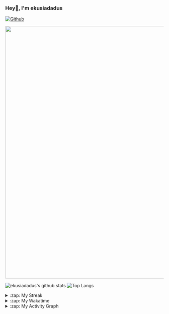 
### Hey👋, I'm ekusiadadus
[![Github](https://avatars.githubusercontent.com/u/70436490?s=60&v=4)](https://github.com/ekusiadadus)


<img width=800 src="https://github-profile-trophy.vercel.app/?username=ekusiadadus&column=8&theme=gruvbox&no-frame=true"/>

![ekusiadadus's github stats](https://github-readme-stats.vercel.app/api?username=ekusiadadus&count_private=true&show_icons=true&line_height=40&theme=dracula)
![Top Langs](https://github-readme-stats.vercel.app/api/top-langs/?username=ekusiadadus&langs_count=5&hide=html&theme=dracula)

<details>
  <summary>:zap: My Streak </summary>
  <div>
    <img align="center" src="https://github-readme-streak-stats.herokuapp.com/?user=ekusiadadus" />
  </div>
</details>
  
<details>
  <summary>:zap: My Wakatime</summary>

![ekusiadadus's wakatime stats](https://github-readme-stats.vercel.app/api/wakatime?username=ekusiadadus&theme=dracula)

</details>
<details>
  <summary>:zap: My Activity Graph</summary>
  <div>
      <img src="https://activity-graph.herokuapp.com/graph?username=ekusiadadus&theme=dracula&area=true" />
  </div>
</details>
